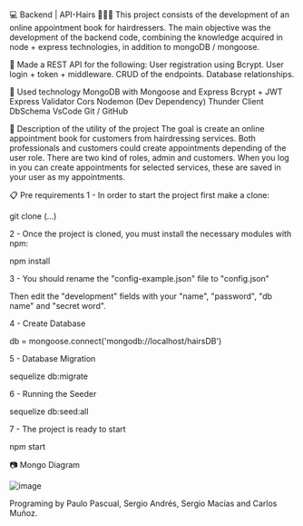 💻 Backend | API-Hairs 💇💇💇
This project consists of the development of an online appointment book for hairdressers. The main objective was the development of the backend code, combining the knowledge acquired in node + express technologies, in addition to mongoDB / mongoose.

🚧 Made a REST API for the following:
User registration using Bcrypt.
User login + token + middleware.
CRUD of the endpoints.
Database relationships.

🦾 Used technology
MongoDB with Mongoose and Express
Bcrypt + JWT
Express Validator
Cors
Nodemon (Dev Dependency)
Thunder Client
DbSchema
VsCode
Git / GitHub

👾 Description of the utility of the project
The goal is create an online appointment book for customers from hairdressing services.
Both professionals and customers could create appointments depending of the user role. There are two kind of roles, admin and customers.
When you log in you can create appointments for selected services, these are saved in your user as my appointments.

📋 Pre requirements
1 - In order to start the project first make a clone:

git clone (...)

2 - Once the project is cloned, you must install the necessary modules with npm:

npm install

3 - You should rename the "config-example.json" file to "config.json"

Then edit the "development" fields with your "name", "password", "db name" and "secret word".

4 - Create Database

db = mongoose.connect('mongodb://localhost/hairsDB')

5 - Database Migration

sequelize db:migrate

6 - Running the Seeder

sequelize db:seed:all

7 - The project is ready to start

npm start

📷 Mongo Diagram

![image](https://github.com/SergioAndres2023/API-Hairs/assets/123268218/d0d32d21-94c0-4dc1-a447-d705cd98f000)


Programing by Paulo Pascual, Sergio Andrés, Sergio Macías and Carlos Muñoz.

